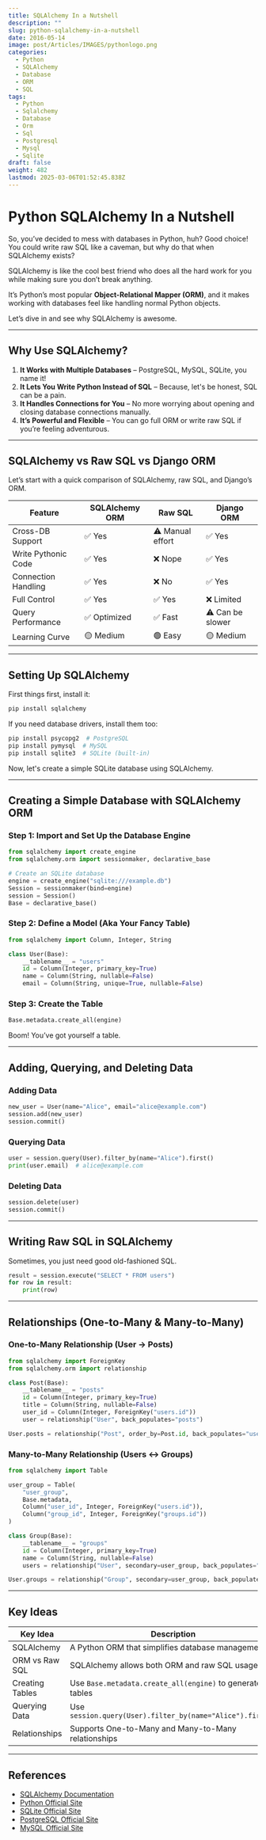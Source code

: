 ```yaml
---
title: SQLAlchemy In a Nutshell
description: ""
slug: python-sqlalchemy-in-a-nutshell
date: 2016-05-14
image: post/Articles/IMAGES/pythonlogo.png
categories:
  - Python
  - SQLAlchemy
  - Database
  - ORM
  - SQL
tags:
  - Python
  - Sqlalchemy
  - Database
  - Orm
  - Sql
  - Postgresql
  - Mysql
  - Sqlite
draft: false
weight: 482
lastmod: 2025-03-06T01:52:45.838Z
---
```

# Python SQLAlchemy In a Nutshell

So, you’ve decided to mess with databases in Python, huh? Good choice! You could write raw SQL like a caveman, but why do that when SQLAlchemy exists?

SQLAlchemy is like the cool best friend who does all the hard work for you while making sure you don’t break anything.

It’s Python’s most popular **Object-Relational Mapper (ORM)**, and it makes working with databases feel like handling normal Python objects.

Let’s dive in and see why SQLAlchemy is awesome.

***

## Why Use SQLAlchemy?

1. **It Works with Multiple Databases** – PostgreSQL, MySQL, SQLite, you name it!
2. **It Lets You Write Python Instead of SQL** – Because, let's be honest, SQL can be a pain.
3. **It Handles Connections for You** – No more worrying about opening and closing database connections manually.
4. **It’s Powerful and Flexible** – You can go full ORM or write raw SQL if you’re feeling adventurous.

***

## SQLAlchemy vs Raw SQL vs Django ORM

Let’s start with a quick comparison of SQLAlchemy, raw SQL, and Django’s ORM.

| Feature             | SQLAlchemy ORM | Raw SQL          | Django ORM       |
| ------------------- | -------------- | ---------------- | ---------------- |
| Cross-DB Support    | ✅ Yes          | ⚠️ Manual effort | ✅ Yes            |
| Write Pythonic Code | ✅ Yes          | ❌ Nope           | ✅ Yes            |
| Connection Handling | ✅ Yes          | ❌ No             | ✅ Yes            |
| Full Control        | ✅ Yes          | ✅ Yes            | ❌ Limited        |
| Query Performance   | ✅ Optimized    | ✅ Fast           | ⚠️ Can be slower |
| Learning Curve      | 🟡 Medium      | 🟢 Easy          | 🟡 Medium        |

***

## Setting Up SQLAlchemy

First things first, install it:

```bash
pip install sqlalchemy
```

If you need database drivers, install them too:

```bash
pip install psycopg2  # PostgreSQL
pip install pymysql  # MySQL
pip install sqlite3  # SQLite (built-in)
```

Now, let's create a simple SQLite database using SQLAlchemy.

***

## Creating a Simple Database with SQLAlchemy ORM

### Step 1: Import and Set Up the Database Engine

```python
from sqlalchemy import create_engine
from sqlalchemy.orm import sessionmaker, declarative_base

# Create an SQLite database
engine = create_engine("sqlite:///example.db")
Session = sessionmaker(bind=engine)
session = Session()
Base = declarative_base()
```

### Step 2: Define a Model (Aka Your Fancy Table)

```python
from sqlalchemy import Column, Integer, String

class User(Base):
    __tablename__ = "users"
    id = Column(Integer, primary_key=True)
    name = Column(String, nullable=False)
    email = Column(String, unique=True, nullable=False)
```

### Step 3: Create the Table

```python
Base.metadata.create_all(engine)
```

Boom! You’ve got yourself a table.

***

## Adding, Querying, and Deleting Data

### Adding Data

```python
new_user = User(name="Alice", email="alice@example.com")
session.add(new_user)
session.commit()
```

### Querying Data

```python
user = session.query(User).filter_by(name="Alice").first()
print(user.email)  # alice@example.com
```

### Deleting Data

```python
session.delete(user)
session.commit()
```

***

## Writing Raw SQL in SQLAlchemy

Sometimes, you just need good old-fashioned SQL.

```python
result = session.execute("SELECT * FROM users")
for row in result:
    print(row)
```

***

## Relationships (One-to-Many & Many-to-Many)

### One-to-Many Relationship (User -> Posts)

```python
from sqlalchemy import ForeignKey
from sqlalchemy.orm import relationship

class Post(Base):
    __tablename__ = "posts"
    id = Column(Integer, primary_key=True)
    title = Column(String, nullable=False)
    user_id = Column(Integer, ForeignKey("users.id"))
    user = relationship("User", back_populates="posts")

User.posts = relationship("Post", order_by=Post.id, back_populates="user")
```

### Many-to-Many Relationship (Users <-> Groups)

```python
from sqlalchemy import Table

user_group = Table(
    "user_group",
    Base.metadata,
    Column("user_id", Integer, ForeignKey("users.id")),
    Column("group_id", Integer, ForeignKey("groups.id"))
)

class Group(Base):
    __tablename__ = "groups"
    id = Column(Integer, primary_key=True)
    name = Column(String, nullable=False)
    users = relationship("User", secondary=user_group, back_populates="groups")

User.groups = relationship("Group", secondary=user_group, back_populates="users")
```

<!-- ---

## Conclusion

SQLAlchemy is an absolute powerhouse for working with databases in Python. Whether you love ORMs or prefer raw SQL, it has something for everyone.

So go forth, install SQLAlchemy, and start managing databases like a pro (or at least pretend to). -->

***

## Key Ideas

| Key Idea        | Description                                               |
| --------------- | --------------------------------------------------------- |
| SQLAlchemy      | A Python ORM that simplifies database management          |
| ORM vs Raw SQL  | SQLAlchemy allows both ORM and raw SQL usage              |
| Creating Tables | Use `Base.metadata.create_all(engine)` to generate tables |
| Querying Data   | Use `session.query(User).filter_by(name="Alice").first()` |
| Relationships   | Supports One-to-Many and Many-to-Many relationships       |

***

## References

* [SQLAlchemy Documentation](https://www.sqlalchemy.org/)
* [Python Official Site](https://www.python.org/)
* [SQLite Official Site](https://www.sqlite.org/index.html)
* [PostgreSQL Official Site](https://www.postgresql.org/)
* [MySQL Official Site](https://www.mysql.com/)
